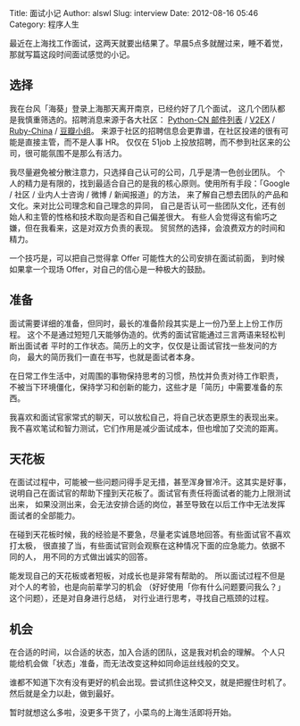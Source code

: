 Title: 面试小记
Author: alswl
Slug: interview
Date: 2012-08-16 05:46
Category: 程序人生


最近在上海找工作面试，这两天就要出结果了。早晨5点多就醒过来，睡不着觉，
那就写篇这段时间面试感觉的小记。


## 选择 ##

我在台风「海葵」登录上海那天离开南京，已经约好了几个面试，
这几个团队都是我慎重筛选的。招聘消息来源于各大社区：
[Python-CN 邮件列表][python-cn] / [V2EX][v2ex] /
[Ruby-China][ruby-china] / [豆瓣小组][db-group]。
来源于社区的招聘信息会更靠谱，在社区投递的很有可能是直接主管，而不是人事 HR。
仅仅在 51job 上投放招聘，而不参到社区来的公司，很可能氛围不是那么有活力。

<!-- more -->

我尽量避免被分散注意力，只选择自己认可的公司，几乎是清一色创业团队。
个人的精力是有限的，找到最适合自己的是我的核心原则。使用所有手段：「Google /
社区 / 业内人士咨询 / 微博 / 新闻报道」的方法，
来了解自己想去团队的产品和文化。来对比公司理念和自己理念的异同，
自己是否认可一些团队文化，还有创始人和主管的性格和技术取向是否和自己偏差很大。
有些人会觉得这有偷巧之嫌，但在我看来，这是对双方负责的表现。
贸贸然的选择，会浪费双方的时间和精力。

一个技巧是，可以把自己觉得拿 Offer 可能性大的公司安排在面试前面，
到时候如果拿一个现场 Offer，对自己的信心是一种极大的鼓励。

## 准备 ##

面试需要详细的准备，但同时，最长的准备阶段其实是上一份乃至上上份工作历程。
这个不是通过短短几天能够伪造的。优秀的面试官能通过三言两语来轻松判断出面试者
平时的工作状态。简历上的文字，仅仅是让面试官找一些发问的方向，
最大的简历我们一直在书写，也就是面试者本身。

在日常工作生活中，对周围的事物保持思考的习惯，热忱并负责对待工作职责，
不被当下环境僵化，保持学习和创新的能力，这些才是「简历」中需要准备的东西。

我喜欢和面试官家常式的聊天，可以放松自己，将自己状态更原生的表现出来。
我不喜欢笔试和智力测试，它们作用是减少面试成本，但也增加了交流的距离。

## 天花板 ##

在面试过程中，可能被一些问题问得手足无措，甚至浑身冒冷汗。这其实是好事，
说明自己在面试官的帮助下撞到天花板了。面试官有责任将面试者的能力上限测试出来，
如果没测出来，会无法安排合适的岗位，甚至导致在以后工作中无法发挥面试者的全部能力。

在碰到天花板时候，我的经验是不要急，尽量老实诚恳地回答。有些面试官不喜欢打太极，
很直接了当，有些面试官则会观察在这种情况下面的应急能力。依据不同的人，
用不同的方式做出诚实的回答。

能发现自己的天花板或者短板，对成长也是非常有帮助的。
所以面试过程不但是对个人的考验，也是向前辈学习的机会
（好好使用「你有什么问题要问我么？」这个问题），还是对自身进行总结，
对行业进行思考，寻找自己瓶颈的过程。

## 机会 ##

在合适的时间，以合适的状态，加入合适的团队，这是我对机会的理解。
个人只能给机会做「状态」准备，而无法改变这种如同命运丝线般的交叉。

谁都不知道下次有没有更好的机会出现。尝试抓住这种交叉，就是把握住时机了。
然后就是全力以赴，做到最好。

暂时就想这么多啦，没更多干货了，小菜鸟的上海生活即将开始。

[python-cn]: http://python.cn/
[v2ex]: http://www.v2ex.com/
[ruby-china]: http://ruby-china.org/
[db-group]: http://www.douban.com/group/
